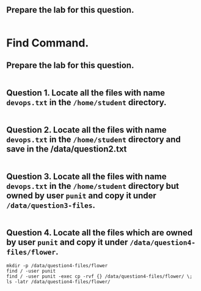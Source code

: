 ## Prepare the lab for this question.
```

```
# Find Command.


## Prepare the lab for this question.
```

```
## Question 1. Locate all the files with name `devops.txt` in the `/home/student` directory.
```

```

## Question 2. Locate all the files with name `devops.txt` in the `/home/student` directory and save in the /data/question2.txt
```

```

## Question 3. Locate all the files with name `devops.txt` in the `/home/student` directory but owned by user `punit` and copy it under `/data/question3-files`.
```

```

## Question 4. Locate all the files which are owned by user `punit` and copy it under `/data/question4-files/flower`.
```
mkdir -p /data/question4-files/flower 
find / -user punit 
find / -user punit -exec cp -rvf {} /data/question4-files/flower/ \;
ls -latr /data/question4-files/flower/

```
